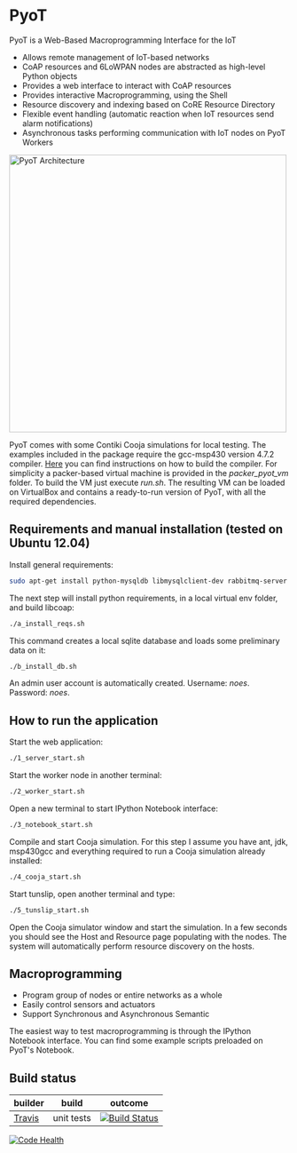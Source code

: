 PyoT
=========

PyoT is a Web-Based Macroprogramming Interface for the IoT

  - Allows remote management of IoT-based networks
  - CoAP resources and 6LoWPAN nodes are abstracted as high-level Python objects
  - Provides a web interface to interact with CoAP resources
  - Provides interactive Macroprogramming, using the Shell
  - Resource discovery and indexing based on CoRE Resource Directory
  - Flexible event handling (automatic reaction when IoT resources send alarm notifications)
  - Asynchronous tasks performing communication with IoT nodes on PyoT Workers

<img src="https://raw.github.com/tecip-nes/pyot/master/screenshots/arch.png" alt="PyoT Architecture" width="500px" />

PyoT comes with some Contiki Cooja simulations for local testing. The examples included in the package require the gcc-msp430 version 4.7.2 compiler. [Here] you can find instructions on how to build the compiler. For simplicity a packer-based virtual machine is provided in the *packer_pyot_vm* folder. To build the VM just execute *run.sh*. The resulting VM can be loaded on VirtualBox and contains a ready-to-run version of PyoT, with all the required dependencies.

[Here]:https://github.com/tecip-nes/contiki-tres/wiki/Building-the-latest-version-of-mspgcc

Requirements and manual installation (tested on Ubuntu 12.04)
--------------

Install general requirements:
```sh
sudo apt-get install python-mysqldb libmysqlclient-dev rabbitmq-server python-pip python-dev libcurl4-gnutls-dev graphviz libgraphviz-dev  libfreetype6-dev libpng12-dev
```

The next step will install python requirements, in a local virtual env folder, and build libcoap:
```sh
./a_install_reqs.sh
```

This command creates a local sqlite database and loads some preliminary data on it:
```sh
./b_install_db.sh
```
An admin user account is automatically created. Username: *noes*. Password: *noes*.

How to run the application
--------------
Start the web application:
```sh
./1_server_start.sh
```

Start the worker node in another terminal:
```sh
./2_worker_start.sh
```

Open a new terminal to start IPython Notebook interface:
```sh
./3_notebook_start.sh
```

Compile and start Cooja simulation. For this step I assume you have ant, jdk, msp430gcc and everything required to run a Cooja simulation already installed:
```sh
./4_cooja_start.sh
```

Start tunslip, open another terminal and type:
```sh
./5_tunslip_start.sh
```

Open the Cooja simulator window and start the simulation. In a few seconds you should see the Host and Resource page populating with the nodes. The system will automatically perform resource discovery on the hosts.

Macroprogramming
--------------
  - Program group of nodes or entire networks as a whole
  - Easily control sensors and actuators
  - Support Synchronous and Asynchronous Semantic
  
The easiest way to test macroprogramming is through the IPython Notebook interface. You can find some example scripts preloaded on PyoT's Notebook.

Build status
------------

|              builder                                            |      build            | outcome
| --------------------------------------------------------------- | --------------------- | -------
| [Travis](https://travis-ci.org/tecip-nes/pyot)           | unit tests            | [![Build Status](https://travis-ci.org/tecip-nes/pyot.png?branch=master)](https://travis-ci.org/tecip-nes/pyot)
[![Code Health](https://landscape.io/github/andreaazzara/pyot/master/landscape.png)](https://landscape.io/github/andreaazzara/pyot/master)

